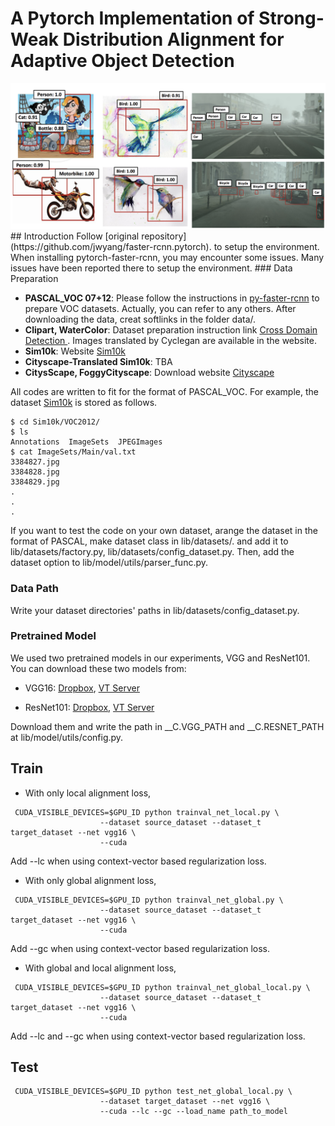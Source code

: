 # A Pytorch Implementation of Strong-Weak Distribution Alignment for Adaptive Object Detection

<img src='./docs/swda.png' width=900/>
## Introduction
Follow [original repository](https://github.com/jwyang/faster-rcnn.pytorch).
 to setup the environment. When installing pytorch-faster-rcnn, you may encounter some issues.
Many issues have been reported there to setup the environment.
### Data Preparation

* **PASCAL_VOC 07+12**: Please follow the instructions in [py-faster-rcnn](https://github.com/rbgirshick/py-faster-rcnn#beyond-the-demo-installation-for-training-and-testing-models) to prepare VOC datasets. Actually, you can refer to any others. After downloading the data, creat softlinks in the folder data/.
* **Clipart, WaterColor**: Dataset preparation instruction link [Cross Domain Detection ](https://github.com/naoto0804/cross-domain-detection/tree/master/datasets). Images translated by Cyclegan are available in the website.
* **Sim10k**: Website [Sim10k](https://fcav.engin.umich.edu/sim-dataset/)
* **Cityscape-Translated Sim10k**: TBA
* **CitysScape, FoggyCityscape**: Download website [Cityscape](https://www.cityscapes-dataset.com/)

All codes are written to fit for the format of PASCAL_VOC.
For example, the dataset [Sim10k](https://fcav.engin.umich.edu/sim-dataset/) is stored as follows.

```
$ cd Sim10k/VOC2012/
$ ls
Annotations  ImageSets  JPEGImages
$ cat ImageSets/Main/val.txt
3384827.jpg
3384828.jpg
3384829.jpg
.
.
.
```
If you want to test the code on your own dataset, arange the dataset
 in the format of PASCAL, make dataset class in lib/datasets/. and add
 it to  lib/datasets/factory.py, lib/datasets/config_dataset.py. Then, add the dataset option to lib/model/utils/parser_func.py.
### Data Path
Write your dataset directories' paths in lib/datasets/config_dataset.py.

### Pretrained Model

We used two pretrained models in our experiments, VGG and ResNet101. You can download these two models from:

* VGG16: [Dropbox](https://www.dropbox.com/s/s3brpk0bdq60nyb/vgg16_caffe.pth?dl=0), [VT Server](https://filebox.ece.vt.edu/~jw2yang/faster-rcnn/pretrained-base-models/vgg16_caffe.pth)

* ResNet101: [Dropbox](https://www.dropbox.com/s/iev3tkbz5wyyuz9/resnet101_caffe.pth?dl=0), [VT Server](https://filebox.ece.vt.edu/~jw2yang/faster-rcnn/pretrained-base-models/resnet101_caffe.pth)

Download them and write the path in __C.VGG_PATH and __C.RESNET_PATH at lib/model/utils/config.py.

## Train
* With only local alignment loss,
```
 CUDA_VISIBLE_DEVICES=$GPU_ID python trainval_net_local.py \
                    --dataset source_dataset --dataset_t target_dataset --net vgg16 \
                    --cuda
```
Add --lc when using context-vector based regularization loss.

* With only global alignment loss,
```
 CUDA_VISIBLE_DEVICES=$GPU_ID python trainval_net_global.py \
                    --dataset source_dataset --dataset_t target_dataset --net vgg16 \
                    --cuda
```
Add --gc when using context-vector based regularization loss.
* With global and local alignment loss,
```
 CUDA_VISIBLE_DEVICES=$GPU_ID python trainval_net_global_local.py \
                    --dataset source_dataset --dataset_t target_dataset --net vgg16 \
                    --cuda
```
Add --lc and --gc when using context-vector based regularization loss.
## Test

```
 CUDA_VISIBLE_DEVICES=$GPU_ID python test_net_global_local.py \
                    --dataset target_dataset --net vgg16 \
                    --cuda --lc --gc --load_name path_to_model
```
